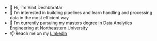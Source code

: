 - 👋 Hi, I’m Vinit Deshbhratar
- 👀 I’m interested in building pipelines and learn handling and processing data in the most efficient way
- 🌱 I’m currently pursuing my masters degree in Data Analytics Engineering at Northeastern University 
- 📫 Reach me on my [LinkedIn](https://www.linkedin.com/in/vinit-deshbhratar/)
